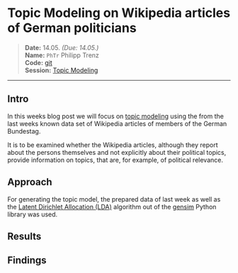 # Topic Modeling on Wikipedia articles of German politicians

> **Date:** 14.05. *(Due: 14.05.)*  
> **Name:** `PhTr` Philipp Trenz  
> **Code:**
> [git](https://github.com/philipptrenz/Text-Visualisation-in-Practice/tree/master/05_topic_modeling)  
> **Session:** [Topic Modeling](../index)

----

## Intro

In this weeks blog post we will focus on
[topic modeling](https://en.wikipedia.org/wiki/Topic_model) using the
from the last weeks known data set of Wikipedia articles of members of
the German Bundestag.

It is to be examined whether the Wikipedia articles, although they
report about the persons themselves and not explicitly about their
political topics, provide information on topics, that are, for example,
of political relevance.

## Approach

For generating the topic model, the prepared data of last week as well
as the
[Latent Dirichlet Allocation (LDA)](https://en.wikipedia.org/wiki/Latent_Dirichlet_allocation)
algorithm out of the [gensim](https://radimrehurek.com/gensim/) Python library was used.

## Results

## Findings
